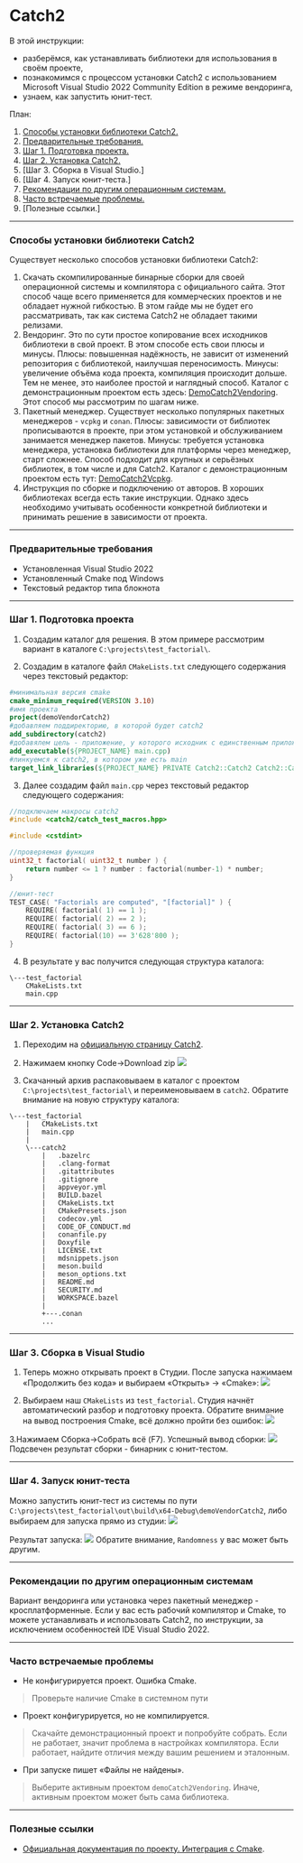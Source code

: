 # Catch2

В этой инструкции:
- разберёмся, как устанавливать библиотеки для использования в своём проекте,
- познакомимся с процессом установки Catch2 с использованием Microsoft Visual Studio 2022 Community Edition в режиме вендоринга,
- узнаем, как запустить юнит-тест.

План:

1. [Способы установки библиотеки Сatch2.](https://github.com/netology-code/cppl-homeworks/blob/main/common/catch2/readme.md#%D1%81%D0%BF%D0%BE%D1%81%D0%BE%D0%B1%D1%8B-%D1%83%D1%81%D1%82%D0%B0%D0%BD%D0%BE%D0%B2%D0%BA%D0%B8-%D0%B1%D0%B8%D0%B1%D0%BB%D0%B8%D0%BE%D1%82%D0%B5%D0%BA%D0%B8-catch2)
2. [Предварительные требования.](https://github.com/netology-code/cppl-homeworks/blob/main/common/catch2/readme.md#%D0%BF%D1%80%D0%B5%D0%B4%D0%B2%D0%B0%D1%80%D0%B8%D1%82%D0%B5%D0%BB%D1%8C%D0%BD%D1%8B%D0%B5-%D1%82%D1%80%D0%B5%D0%B1%D0%BE%D0%B2%D0%B0%D0%BD%D0%B8%D1%8F)
3. [Шаг 1. Подготовка проекта.](https://github.com/netology-code/cppl-homeworks/blob/main/common/catch2/readme.md#%D0%BF%D0%BE%D0%B4%D0%B3%D0%BE%D1%82%D0%BE%D0%B2%D0%BA%D0%B0-%D0%BF%D1%80%D0%BE%D0%B5%D0%BA%D1%82%D0%B0)
4. [Шаг 2. Установка Catch2.](https://github.com/netology-code/cppl-homeworks/blob/main/common/catch2/readme.md#%D1%83%D1%81%D1%82%D0%B0%D0%BD%D0%BE%D0%B2%D0%BA%D0%B0-catch2)
5. [Шаг 3. Сборка в Visual Studio.]
6. [Шаг 4. Запуск юнит-теста.]
7. [Рекомендации по другим операционным системам.](https://github.com/netology-code/cppl-homeworks/blob/main/common/catch2/readme.md#%D1%80%D0%B5%D0%BA%D0%BE%D0%BC%D0%B5%D0%BD%D0%B4%D0%B0%D1%86%D0%B8%D0%B8-%D0%BF%D0%BE-%D0%B4%D1%80%D1%83%D0%B3%D0%B8%D0%BC-%D0%BE%D0%BF%D0%B5%D1%80%D0%B0%D1%86%D0%B8%D0%BE%D0%BD%D0%BD%D1%8B%D0%BC-%D1%81%D0%B8%D1%81%D1%82%D0%B5%D0%BC%D0%B0%D0%BC)
8. [Часто встречаемые проблемы.](https://github.com/netology-code/cppl-homeworks/blob/main/common/catch2/readme.md#%D1%87%D0%B0%D1%81%D1%82%D0%BE-%D0%B2%D1%81%D1%82%D1%80%D0%B5%D1%87%D0%B0%D0%B5%D0%BC%D1%8B%D0%B5-%D0%BF%D1%80%D0%BE%D0%B1%D0%BB%D0%B5%D0%BC%D1%8B)
9. [Полезные ссылки.]

-----

### Способы установки библиотеки Catch2

Существует несколько способов установки библиотеки Catch2:
1. Скачать скомпилированные бинарные сборки для своей операционной системы и компилятора с официального сайта. Этот способ чаще всего применяется для коммерческих проектов и не обладает нужной гибкостью. В этом гайде мы не будет его рассматривать, так как система Catch2 не обладает такими релизами.
2. Вендоринг. Это по сути простое копирование всех исходников библиотеки в свой проект. В этом способе есть свои плюсы и минусы. Плюсы: повышенная надёжность, не зависит от изменений репозитория с библиотекой, наилучшая переносимость. Минусы: увеличение объёма кода проекта, компиляция происходит дольше. Тем не менее, это наиболее простой и наглядный способ. Каталог с демонстрационным проектом есть здесь: [DemoCatch2Vendoring](https://github.com/netology-code/cppl-homeworks/tree/main/common/catch2/DemoCatch2Vendoring). Этот способ мы рассмотрим по шагам ниже.
3. Пакетный менеджер. Существует несколько популярных пакетных менеджеров - `vcpkg` и `conan`. Плюсы: зависимости от библиотек прописываются в проекте, при этом установкой и обслуживанием занимается менеджер пакетов. Минусы: требуется установка менеджера, установка библиотеки для платформы через менеджер, старт сложнее. Способ подходит для крупных и серьёзных библиотек, в том числе и для Catch2. Каталог с демонстрационным проектом есть тут: [DemoCatch2Vcpkg](https://github.com/netology-code/cppl-homeworks/tree/main/common/catch2/DemoCatch2Vcpkg).
4. Инструкция по сборке и подключению от авторов. В хороших библиотеках всегда есть такие инструкции. Однако здесь необходимо учитывать особенности конкретной библиотеки и принимать решение в зависимости от проекта.

-----

### Предварительные требования

* Установленная Visual Studio 2022
* Установленный Cmake под Windows
* Текстовый редактор типа блокнота

-----

### Шаг 1. Подготовка проекта

1. Создадим каталог для решения. В этом примере рассмотрим вариант в каталоге `C:\projects\test_factorial\`.

2. Создадим в каталоге файл `CMakeLists.txt` следующего содержания через текстовый редактор:
```cmake
#минимальная версия cmake
cmake_minimum_required(VERSION 3.10)
#имя проекта
project(demoVendorCatch2)
#добавляем поддиректорию, в которой будет catch2
add_subdirectory(catch2)
#добавялем цель - приложение, у которого исходник с единственным приложением
add_executable(${PROJECT_NAME} main.cpp)
#линкуемся к catch2, в котором уже есть main
target_link_libraries(${PROJECT_NAME} PRIVATE Catch2::Catch2 Catch2::Catch2WithMain)
```

3. Далее создадим файл `main.cpp` через текстовый редактор следующего содержания:
```cpp
//подключаем макросы catch2
#include <catch2/catch_test_macros.hpp>

#include <cstdint>

//проверяемая функция
uint32_t factorial( uint32_t number ) {
    return number <= 1 ? number : factorial(number-1) * number;
}

//юнит-тест
TEST_CASE( "Factorials are computed", "[factorial]" ) {
    REQUIRE( factorial( 1) == 1 );
    REQUIRE( factorial( 2) == 2 );
    REQUIRE( factorial( 3) == 6 );
    REQUIRE( factorial(10) == 3'628'800 );
}
```

4. В результате у вас получится следующая структура каталога:
```
\---test_factorial
    CMakeLists.txt
    main.cpp
```
-----

### Шаг 2. Установка Catch2

1. Переходим на [официальную страницу Catch2](https://github.com/catchorg/Catch2).

2. Нажимаем кнопку Code->Download zip
![](https://github.com/netology-code/cppl-homeworks/blob/main/common/catch2/Pasted%20image%2020231122165402.png)

3. Скачанный архив распаковываем в каталог с проектом  `C:\projects\test_factorial\` и переименовываем в `catch2`. Обратите внимание на новую структуру каталога:
```
\---test_factorial
    |   CMakeLists.txt
    |   main.cpp
    |
    \---catch2
        |   .bazelrc
        |   .clang-format
        |   .gitattributes
        |   .gitignore
        |   appveyor.yml
        |   BUILD.bazel
        |   CMakeLists.txt
        |   CMakePresets.json
        |   codecov.yml
        |   CODE_OF_CONDUCT.md
        |   conanfile.py
        |   Doxyfile
        |   LICENSE.txt
        |   mdsnippets.json
        |   meson.build
        |   meson_options.txt
        |   README.md
        |   SECURITY.md
        |   WORKSPACE.bazel
        |
        +---.conan
        ...
```

-----

### Шаг 3. Сборка в Visual Studio

1. Теперь можно открывать проект в Студии. После запуска нажимаем «Продолжить без кода» и выбираем «Открыть» -> «Cmake»:
![](https://github.com/netology-code/cppl-homeworks/blob/main/common/catch2/Pasted%20image%2020231122171210.png)

2. Выбираем наш `CMakeLists` из `test_factorial`. Студия начнёт автоматический разбор и подготовку проекта. Обратите внимание на вывод построения Cmake, всё должно пройти без ошибок:
![](https://github.com/netology-code/cppl-homeworks/blob/main/common/catch2/Pasted%20image%2020231122171357.png)

3.Нажимаем Сборка->Собрать всё (F7). Успешный вывод сборки:
![](https://github.com/netology-code/cppl-homeworks/blob/main/common/catch2/Pasted%20image%2020231122171627.png)
Подсвечен результат сборки - бинарник с юнит-тестом. 

-----

### Шаг 4. Запуск юнит-теста
Можно запустить юнит-тест из системы по пути `C:\projects\test_factorial\out\build\x64-Debug\demoVendorCatch2`, либо выбираем для запуска прямо из студии: 
![](https://github.com/netology-code/cppl-homeworks/blob/main/common/catch2/Pasted%20image%2020231122171759.png)


Результат запуска:
![](https://github.com/netology-code/cppl-homeworks/blob/main/common/catch2/Pasted%20image%2020231122171933.png)
Обратите внимание, `Randomness` у вас может быть другим.

-----

### Рекомендации по другим операционным системам
Вариант вендоринга или установка через пакетный менеджер - кросплатформенные. Если у вас есть рабочий компилятор и Cmake, то можете устанавливать и использовать Catch2, по инструкции, за исключением особенностей IDE Visual Studio 2022.

-----

### Часто встречаемые проблемы

* Не конфигурируется проект. Ошибка Cmake.
> Проверьте наличие Cmake в системном пути

* Проект конфигурируется, но не компилируется.
> Скачайте демонстрационный проект и попробуйте собрать. Если не работает, значит проблема в настройках компилятора. Если работает, найдите отличия между вашим решением и эталонным.

* При запуске пишет «Файлы не найдены».
> Выберите активным проектом `demoCatch2Vendoring`. Иначе, активным проектом может быть сама библиотека.

-----

### Полезные ссылки

* [Официальная документация по проекту. Интеграция с Cmake](https://github.com/catchorg/Catch2/blob/devel/docs/cmake-integration.md).
